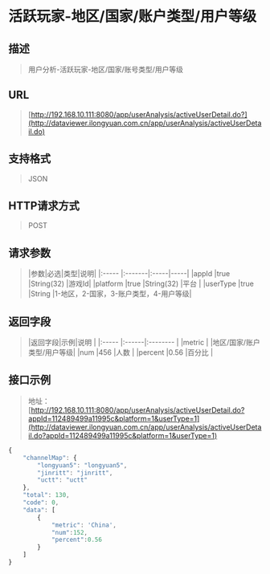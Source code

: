 # 活跃玩家-地区/国家/账户类型/用户等级

## 描述
> 用户分析-活跃玩家-地区/国家/账号类型/用户等级

## URL
>[http://192.168.10.111:8080/app/userAnalysis/activeUserDetail.do?](http://dataviewer.ilongyuan.com.cn/app/userAnalysis/activeUserDetail.do)

## 支持格式
> JSON

## HTTP请求方式
> POST

## 请求参数
> |参数|必选|类型|说明|
|:-----  |:-------|:-----|-----|
|appId  |true   |String(32)   |游戏Id|
|platform   |true   |String(32) |平台 |
|userType   |true   |String     |1-地区，2-国家，3-账户类型，4-用户等级|

## 返回字段
> |返回字段|示例|说明           |
|:-----   |:------|:--------    |
|metric   | |地区/国家/账户类型/用户等级|
|num    |456   |人数    |
|percent  |0.56   |百分比     |

## 接口示例
>地址：[http://192.168.10.111:8080/app/userAnalysis/activeUserDetail.do?appId=112489499a11995c&platform=1&userType=1](http://dataviewer.ilongyuan.com.cn/app/userAnalysis/activeUserDetail.do?appId=112489499a11995c&platform=1&userType=1)
``` javascript
{
    "channelMap": {
        "longyuan5": "longyuan5",
        "jinritt": "jinritt",
        "uctt": "uctt"
    },
    "total": 130,
    "code": 0,
    "data": [
        {
            "metric": 'China',
            "num":152,
            "percent":0.56
        }
    ]
}
``` 

